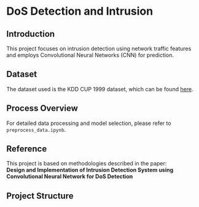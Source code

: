 # DoS Detection and Intrusion

## Introduction

This project focuses on intrusion detection using network traffic features and employs Convolutional Neural Networks (CNN) for prediction.

## Dataset

The dataset used is the KDD CUP 1999 dataset, which can be found [here](https://www.kaggle.com/datasets/galaxyh/kdd-cup-1999-data).

## Process Overview

For detailed data processing and model selection, please refer to `preprocess_data.ipynb`.

## Reference

This project is based on methodologies described in the paper:  
**Design and Implementation of Intrusion Detection System using Convolutional Neural Network for DoS Detection**

## Project Structure

